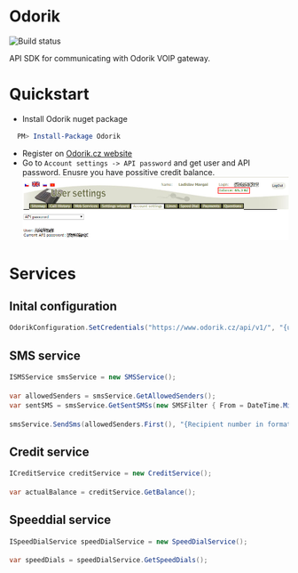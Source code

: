 # Odorik
![Build status](https://ci.appveyor.com/api/projects/status/github/LadislavMargai/Odorik)

API SDK for communicating with Odorik VOIP gateway.
# Quickstart
* Install Odorik nuget package
```powershell  
  PM> Install-Package Odorik
```
* Register on [Odorik.cz website](https://www.odorik.cz)
* Go to `Account settings -> API password` and get user and API password. Enusre you have possitive credit balance.
![Odorik.cz website](https://raw.githubusercontent.com/LadislavMargai/Odorik/master/pictures/odorik-web.png)
# Services
## Inital configuration
```csharp  
OdorikConfiguration.SetCredentials("https://www.odorik.cz/api/v1/", "{user}", "{apiPassword}");
```
## SMS service
```csharp  
ISMSService smsService = new SMSService();

var allowedSenders = smsService.GetAllowedSenders();
var sentSMS = smsService.GetSentSMSs(new SMSFilter { From = DateTime.MinValue, To = DateTime.Now });

smsService.SendSms(allowedSenders.First(), "{Recipient number in format 00xxxx...}", "Message text");
```
## Credit service
```csharp
ICreditService creditService = new CreditService();

var actualBalance = creditService.GetBalance();
```

## Speeddial service
```csharp
ISpeedDialService speedDialService = new SpeedDialService();

var speedDials = speedDialService.GetSpeedDials();
```
